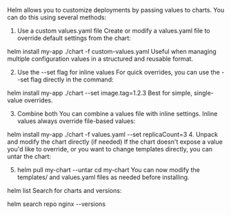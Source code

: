 Helm allows you to customize deployments by passing values to charts. You can do this using several methods:

1. Use a custom values.yaml file
Create or modify a values.yaml file to override default settings from the chart:


helm install my-app ./chart -f custom-values.yaml
Useful when managing multiple configuration values in a structured and reusable format.

2. Use the --set flag for inline values
For quick overrides, you can use the --set flag directly in the command:

helm install my-app ./chart --set image.tag=1.2.3
Best for simple, single-value overrides.

3. Combine both
You can combine a values file with inline settings. Inline values always override file-based values:


helm install my-app ./chart -f values.yaml --set replicaCount=3
4. Unpack and modify the chart directly (if needed)
If the chart doesn't expose a value you'd like to override, or you want to change templates directly, you can untar the chart:

5. helm pull my-chart --untar
cd my-chart
You can now modify the templates/ and values.yaml files as needed before installing.

helm list
Search for charts and versions:

helm search repo nginx --versions
